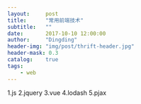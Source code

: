 ```yaml
---
layout:     post
title:      "常用前端技术"
subtitle:   ""
date:       2017-10-10 12:00:00
author:     "Dingding"
header-img: "img/post/thrift-header.jpg"
header-mask: 0.3
catalog:    true
tags:
    - web
---
```


1.js
2.jquery
3.vue
4.lodash
5.pjax
